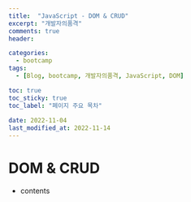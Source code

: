 ```yaml
---
title:  "JavaScript - DOM & CRUD"
excerpt: "개발자의품격"
comments: true
header:

categories:
  - bootcamp
tags:
  - [Blog, bootcamp, 개발자의품격, JavaScript, DOM]

toc: true
toc_sticky: true
toc_label: "페이지 주요 목차" 
 
date: 2022-11-04
last_modified_at: 2022-11-14
---
```


# DOM & CRUD

- contents